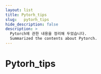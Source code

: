 ```yaml
---
layout: list
title: Pytorh_tips
slug:   pytorh_tips
hide_description: false
description: >
  Pytorch에 관한 내용을 정리해 두었습니다.
  Summarized the contents about Pytorch.
---
```


# Pytorh_tips


